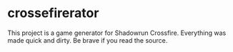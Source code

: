 # crossefirerator


This project is a game generator for Shadowrun Crossfire. Everything was made quick and dirty. Be brave if you read the source.
